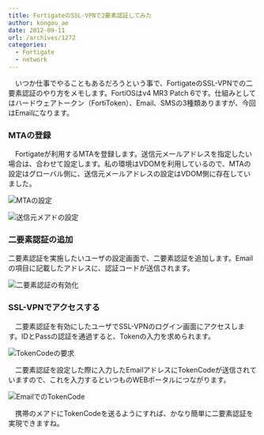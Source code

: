 ```yaml
---
title: FortigateのSSL-VPNで2要素認証してみた
author: kongou_ae
date: 2012-09-11
url: /archives/1272
categories:
  - Fortigate
  - network
---
```

</p> 

　いつか仕事でやることもあるだろうという事で、FortigateのSSL-VPNでの二要素認証のやり方をメモします。FortiOSはv4 MR3 Patch 6です。仕組みとしてはハードウェアトークン（FortiToken）、Email、SMSの3種類ありますが、今回はEmailになります。

### MTAの登録

　Fortigateが利用するMTAを登録します。送信元メールアドレスを指定したい場合は、合わせて設定します。私の環境はVDOMを利用しているので、MTAの設定はグローバル側に、送信元メールアドレスの設定はVDOM側に存在していました。

![MTAの設定][1]
  
![送信元メアドの設定][2]

### 二要素認証の追加

二要素認証を実施したいユーザの設定画面で、二要素認証を追加します。Emailの項目に記載したアドレスに、認証コードが送信されます。

![二要素認証の有効化][3]

### SSL-VPNでアクセスする

　二要素認証を有効にしたユーザでSSL-VPNのログイン画面にアクセスします。IDとPassの認証を通過すると、Tokenの入力を求められます。

![TokenCodeの要求][4]

　二要素認証を設定した際に入力したEmailアドレスにTokenCodeが送信されていますので、これを入力するといつものWEBポータルにつながります。

![EmailでのTokenCode][5]

　携帯のメアドにTokenCodeを送るようにすれば、かなり簡単に二要素認証を実現できますね。

 [1]: https://aimless.jp/blog/images/forti-ssl01.png
 [2]: https://aimless.jp/blog/images/forti-ssl01a.png
 [3]: https://aimless.jp/blog/images/forti-ssl02.png
 [4]: https://aimless.jp/blog/images/forti-ssl04.png
 [5]: https://aimless.jp/blog/images/forti-ssl03.png